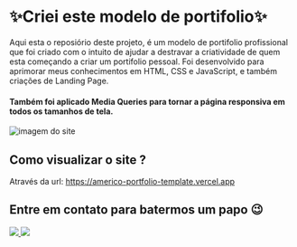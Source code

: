 # ✨Criei este modelo de portifolio✨
Aqui esta o reposiório  deste projeto, é um modelo de portifolio profissional que foi criado com o intuito de ajudar a destravar a criatividade de quem esta começando a criar um portifolio pessoal. Foi desenvolvido para aprimorar meus conhecimentos em HTML, CSS e JavaScript, e também criações de Landing Page.
#### Também foi aplicado Media Queries para tornar a página responsiva em todos os tamanhos de tela.

![imagem do site](https://github.com/americorodrigues25/Portfolio-template-/assets/152452192/09b0f32c-fb9e-4d61-b815-c36c1fddde41)


## Como visualizar o site ?
Através da url: https://americo-portfolio-template.vercel.app

## Entre em contato para batermos um papo 😉
<div>
  <a href="https://wa.me/+5511964166962?" target="_blank"><img src="https://img.shields.io/badge/WhatsApp-25D366?style=for-the-badge&logo=whatsapp&logoColor=white"</a>
    <a href="https://www.instagram.com/_americorodrigues target="_blank"><img src="https://img.shields.io/badge/Instagram-E4405F?style=for-the-badge&logo=instagram&logoColor=white"</a>
</div>
